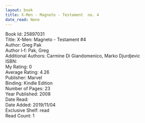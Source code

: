```yaml
---
layout: book
title: X-Men - Magneto - Testament  no. 4
date_read: None
---
```


Book Id: 25897031<br />
Title: X-Men: Magneto - Testament #4<br />
Author: Greg Pak<br />
Author l-f: Pak, Greg<br />
Additional Authors: Carmine Di Giandomenico, Marko Djurdjevic<br />
ISBN: <br />
My Rating: 0<br />
Average Rating: 4.26<br />
Publisher: Marvel<br />
Binding: Kindle Edition<br />
Number of Pages: 23<br />
Year Published: 2008<br />
Date Read: <br />
Date Added: 2019/11/04<br />
Exclusive Shelf: read<br />
Read Count: 1<br />

